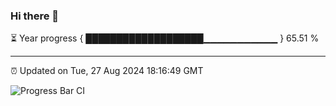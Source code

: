 ### Hi there 👋

⏳ Year progress { ███████████████████▁▁▁▁▁▁▁▁▁▁▁ } 65.51 %

---

⏰ Updated on Tue, 27 Aug 2024 18:16:49 GMT

![Progress Bar CI](https://github.com/liununu/liununu/workflows/Progress%20Bar%20CI/badge.svg)

